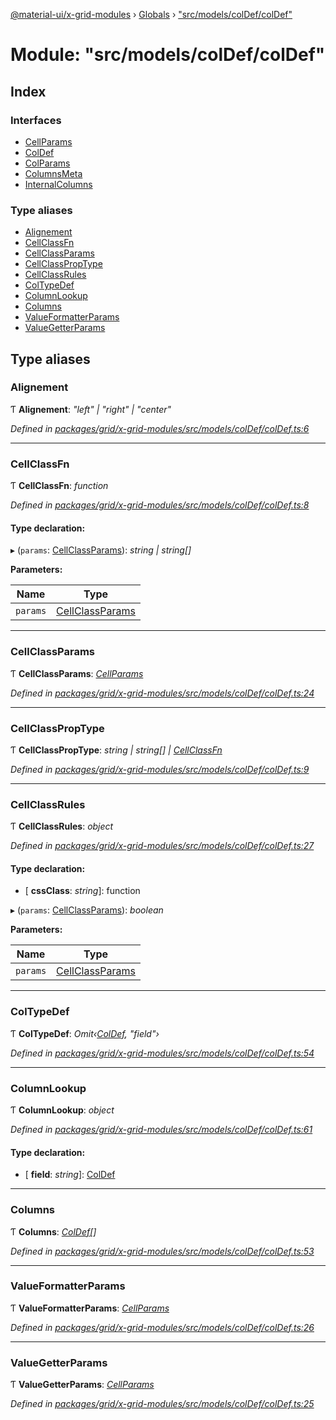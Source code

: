 [@material-ui/x-grid-modules](../README.md) › [Globals](../globals.md) › ["src/models/colDef/colDef"](_src_models_coldef_coldef_.md)

# Module: "src/models/colDef/colDef"

## Index

### Interfaces

* [CellParams](../interfaces/_src_models_coldef_coldef_.cellparams.md)
* [ColDef](../interfaces/_src_models_coldef_coldef_.coldef.md)
* [ColParams](../interfaces/_src_models_coldef_coldef_.colparams.md)
* [ColumnsMeta](../interfaces/_src_models_coldef_coldef_.columnsmeta.md)
* [InternalColumns](../interfaces/_src_models_coldef_coldef_.internalcolumns.md)

### Type aliases

* [Alignement](_src_models_coldef_coldef_.md#alignement)
* [CellClassFn](_src_models_coldef_coldef_.md#cellclassfn)
* [CellClassParams](_src_models_coldef_coldef_.md#cellclassparams)
* [CellClassPropType](_src_models_coldef_coldef_.md#cellclassproptype)
* [CellClassRules](_src_models_coldef_coldef_.md#cellclassrules)
* [ColTypeDef](_src_models_coldef_coldef_.md#coltypedef)
* [ColumnLookup](_src_models_coldef_coldef_.md#columnlookup)
* [Columns](_src_models_coldef_coldef_.md#columns)
* [ValueFormatterParams](_src_models_coldef_coldef_.md#valueformatterparams)
* [ValueGetterParams](_src_models_coldef_coldef_.md#valuegetterparams)

## Type aliases

###  Alignement

Ƭ **Alignement**: *"left" | "right" | "center"*

*Defined in [packages/grid/x-grid-modules/src/models/colDef/colDef.ts:6](https://github.com/mui-org/material-ui-x/blob/02342a6/packages/grid/x-grid-modules/src/models/colDef/colDef.ts#L6)*

___

###  CellClassFn

Ƭ **CellClassFn**: *function*

*Defined in [packages/grid/x-grid-modules/src/models/colDef/colDef.ts:8](https://github.com/mui-org/material-ui-x/blob/02342a6/packages/grid/x-grid-modules/src/models/colDef/colDef.ts#L8)*

#### Type declaration:

▸ (`params`: [CellClassParams](_src_models_coldef_coldef_.md#cellclassparams)): *string | string[]*

**Parameters:**

Name | Type |
------ | ------ |
`params` | [CellClassParams](_src_models_coldef_coldef_.md#cellclassparams) |

___

###  CellClassParams

Ƭ **CellClassParams**: *[CellParams](../interfaces/_src_models_coldef_coldef_.cellparams.md)*

*Defined in [packages/grid/x-grid-modules/src/models/colDef/colDef.ts:24](https://github.com/mui-org/material-ui-x/blob/02342a6/packages/grid/x-grid-modules/src/models/colDef/colDef.ts#L24)*

___

###  CellClassPropType

Ƭ **CellClassPropType**: *string | string[] | [CellClassFn](_src_models_coldef_coldef_.md#cellclassfn)*

*Defined in [packages/grid/x-grid-modules/src/models/colDef/colDef.ts:9](https://github.com/mui-org/material-ui-x/blob/02342a6/packages/grid/x-grid-modules/src/models/colDef/colDef.ts#L9)*

___

###  CellClassRules

Ƭ **CellClassRules**: *object*

*Defined in [packages/grid/x-grid-modules/src/models/colDef/colDef.ts:27](https://github.com/mui-org/material-ui-x/blob/02342a6/packages/grid/x-grid-modules/src/models/colDef/colDef.ts#L27)*

#### Type declaration:

* \[ **cssClass**: *string*\]: function

▸ (`params`: [CellClassParams](_src_models_coldef_coldef_.md#cellclassparams)): *boolean*

**Parameters:**

Name | Type |
------ | ------ |
`params` | [CellClassParams](_src_models_coldef_coldef_.md#cellclassparams) |

___

###  ColTypeDef

Ƭ **ColTypeDef**: *Omit‹[ColDef](../interfaces/_src_models_coldef_coldef_.coldef.md), "field"›*

*Defined in [packages/grid/x-grid-modules/src/models/colDef/colDef.ts:54](https://github.com/mui-org/material-ui-x/blob/02342a6/packages/grid/x-grid-modules/src/models/colDef/colDef.ts#L54)*

___

###  ColumnLookup

Ƭ **ColumnLookup**: *object*

*Defined in [packages/grid/x-grid-modules/src/models/colDef/colDef.ts:61](https://github.com/mui-org/material-ui-x/blob/02342a6/packages/grid/x-grid-modules/src/models/colDef/colDef.ts#L61)*

#### Type declaration:

* \[ **field**: *string*\]: [ColDef](../interfaces/_src_models_coldef_coldef_.coldef.md)

___

###  Columns

Ƭ **Columns**: *[ColDef](../interfaces/_src_models_coldef_coldef_.coldef.md)[]*

*Defined in [packages/grid/x-grid-modules/src/models/colDef/colDef.ts:53](https://github.com/mui-org/material-ui-x/blob/02342a6/packages/grid/x-grid-modules/src/models/colDef/colDef.ts#L53)*

___

###  ValueFormatterParams

Ƭ **ValueFormatterParams**: *[CellParams](../interfaces/_src_models_coldef_coldef_.cellparams.md)*

*Defined in [packages/grid/x-grid-modules/src/models/colDef/colDef.ts:26](https://github.com/mui-org/material-ui-x/blob/02342a6/packages/grid/x-grid-modules/src/models/colDef/colDef.ts#L26)*

___

###  ValueGetterParams

Ƭ **ValueGetterParams**: *[CellParams](../interfaces/_src_models_coldef_coldef_.cellparams.md)*

*Defined in [packages/grid/x-grid-modules/src/models/colDef/colDef.ts:25](https://github.com/mui-org/material-ui-x/blob/02342a6/packages/grid/x-grid-modules/src/models/colDef/colDef.ts#L25)*
